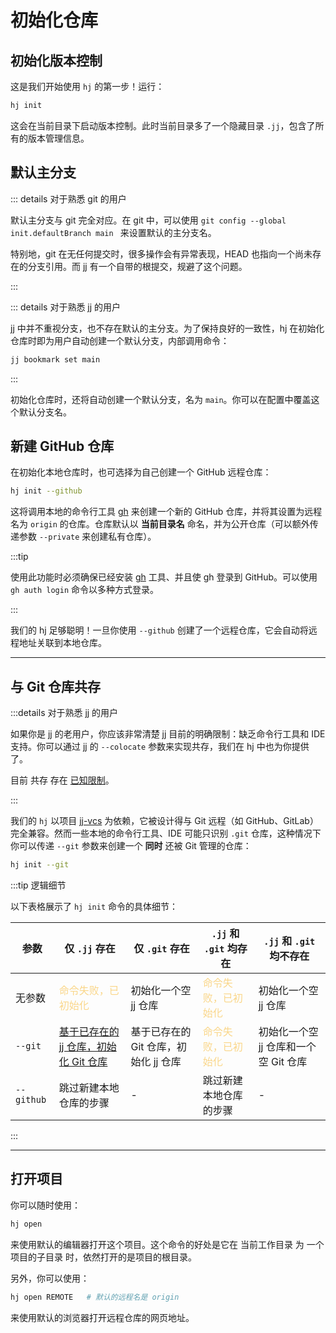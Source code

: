 # 初始化仓库

## 初始化版本控制

这是我们开始使用 `hj` 的第一步！运行：

```sh
hj init
```

这会在当前目录下启动版本控制。此时当前目录多了一个隐藏目录 `.jj`，包含了所有的版本管理信息。


## 默认主分支

::: details 对于熟悉 git 的用户

默认主分支与 git 完全对应。在 git 中，可以使用 `git config --global init.defaultBranch main
` 来设置默认的主分支名。

特别地，git 在无任何提交时，很多操作会有异常表现，HEAD 也指向一个尚未存在的分支引用。而 jj 有一个自带的根提交，规避了这个问题。

:::

::: details 对于熟悉 jj 的用户

jj 中并不重视分支，也不存在默认的主分支。为了保持良好的一致性，hj 在初始化仓库时即为用户自动创建一个默认分支，内部调用命令：

```sh
jj bookmark set main
```

:::

初始化仓库时，还将自动创建一个默认分支，名为 `main`。你可以在配置中覆盖这个默认分支名。

## 新建 GitHub 仓库

在初始化本地仓库时，也可选择为自己创建一个 GitHub 远程仓库：

```sh
hj init --github
```

这将调用本地的命令行工具 [gh](https://cli.github.com/) 来创建一个新的 GitHub 仓库，并将其设置为远程名为 `origin` 的仓库。仓库默认以 **当前目录名** 命名，并为公开仓库（可以额外传递参数 `--private` 来创建私有仓库）。

:::tip

使用此功能时必须确保已经安装 [gh](https://cli.github.com/) 工具、并且使 gh 登录到 GitHub。可以使用 `gh auth login` 命令以多种方式登录。

:::

我们的 hj 足够聪明！一旦你使用 `--github` 创建了一个远程仓库，它会自动将远程地址关联到本地仓库。

---

## 与 Git 仓库共存

:::details 对于熟悉 jj 的用户

如果你是 jj 的老用户，你应该非常清楚 jj 目前的明确限制：缺乏命令行工具和 IDE 支持。你可以通过 jj 的 `--colocate` 参数来实现共存，我们在 hj 中也为你提供了。

目前 共存 存在 [已知限制](https://jj-vcs.github.io/jj/latest/git-compatibility/#co-located-jujutsugit-repos)。

:::

我们的 `hj` 以项目 [jj-vcs](https://github.com/jj-vcs/jj) 为依赖，它被设计得与 Git 远程（如 GitHub、GitLab）完全兼容。然而一些本地的命令行工具、IDE 可能只识别 `.git` 仓库，这种情况下你可以传递 `--git` 参数来创建一个 **同时** 还被 Git 管理的仓库：

```sh
hj init --git
```

:::tip 逻辑细节

以下表格展示了 `hj init` 命令的具体细节：

| 参数 | 仅 `.jj` 存在 | 仅 `.git` 存在 | `.jj` 和 `.git` 均存在 | `.jj` 和 `.git` 均不存在 |
| --- | --- | --- | --- | --- |
| 无参数 | <span style="color: #FAD689">命令失败，已初始化</span> | 初始化一个空 jj 仓库 | <span style="color: #FAD689">命令失败，已初始化</span> | 初始化一个空 jj 仓库 |
| `--git` | [基于已存在的 jj 仓库，初始化 Git 仓库](https://jj-vcs.github.io/jj/v0.32.0/git-compatibility/#converting-a-repo-into-a-co-located-repo) | 基于已存在的 Git 仓库，初始化 jj 仓库 | <span style="color: #FAD689">命令失败，已初始化</span> | 初始化一个空 jj 仓库和一个空 Git 仓库
| `--github` | 跳过新建本地仓库的步骤 | - | 跳过新建本地仓库的步骤 | -

:::

---

## 打开项目

你可以随时使用：

```sh
hj open
```

来使用默认的编辑器打开这个项目。这个命令的好处是它在 当前工作目录 为 一个项目的子目录 时，依然打开的是项目的根目录。

另外，你可以使用：

```sh
hj open REMOTE   # 默认的远程名是 origin
```

来使用默认的浏览器打开远程仓库的网页地址。


<!-- 运行：

```sh
hj log
```

这个命令能够查看当前仓库的提交记录。目前我们还没有进行任何手动的提交，但已经存在了两个节点！

标识为 `zzzzzzzz` 的节点是 jj 的 **根提交**，它是自动生成的。这个提交应该是空白的，仅用于标识仓库的根。

最顶部的提交（`@`）被称作 **工作副本**。它是当前 **正在编辑** 的版本。向 Git 远程仓库推送的提交应该总是位于 **根提交** 和 **工作副本**之间，而不包含这两个提交本身。 -->

